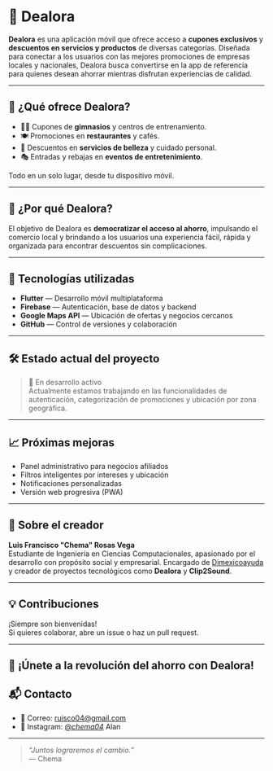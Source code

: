 # 📱 Dealora

**Dealora** es una aplicación móvil que ofrece acceso a **cupones exclusivos** y **descuentos en servicios y productos** de diversas categorías. Diseñada para conectar a los usuarios con las mejores promociones de empresas locales y nacionales, Dealora busca convertirse en la app de referencia para quienes desean ahorrar mientras disfrutan experiencias de calidad.

---

## 🎯 ¿Qué ofrece Dealora?

- 🏋️‍♀️ Cupones de **gimnasios** y centros de entrenamiento.
- 🍽️ Promociones en **restaurantes** y cafés.
- 💇 Descuentos en **servicios de belleza** y cuidado personal.
- 🎭 Entradas y rebajas en **eventos de entretenimiento**.

Todo en un solo lugar, desde tu dispositivo móvil.

---

## 🧠 ¿Por qué Dealora?

El objetivo de Dealora es **democratizar el acceso al ahorro**, impulsando el comercio local y brindando a los usuarios una experiencia fácil, rápida y organizada para encontrar descuentos sin complicaciones.

---

## 🔧 Tecnologías utilizadas

- **Flutter** — Desarrollo móvil multiplataforma  
- **Firebase** — Autenticación, base de datos y backend  
- **Google Maps API** — Ubicación de ofertas y negocios cercanos  
- **GitHub** — Control de versiones y colaboración  

---

## 🛠️ Estado actual del proyecto

> 📌 En desarrollo activo  
Actualmente estamos trabajando en las funcionalidades de autenticación, categorización de promociones y ubicación por zona geográfica.

---

## 📈 Próximas mejoras

- Panel administrativo para negocios afiliados  
- Filtros inteligentes por intereses y ubicación  
- Notificaciones personalizadas  
- Versión web progresiva (PWA)

---

## 🙋 Sobre el creador

**Luis Francisco "Chema" Rosas Vega**  
Estudiante de Ingeniería en Ciencias Computacionales, apasionado por el desarrollo con propósito social y empresarial. Encargado de [Dimexicoayuda](https://dimexicoayuda.org) y creador de proyectos tecnológicos como **Dealora** y **Clip2Sound**.

---
## 💡 Contribuciones

¡Siempre son bienvenidas!  
Si quieres colaborar, abre un issue o haz un pull request.

---

## 📣 ¡Únete a la revolución del ahorro con Dealora!

## 📬 Contacto

- 📧 Correo: [ruisco04@gmail.com](mailto:ruisco04@gmail.com)  
- 📱 Instagram: [@_chema04_](https://www.instagram.com/_chema04_/)
  Alan

---

> *“Juntos lograremos el cambio.”*  
> — Chema

